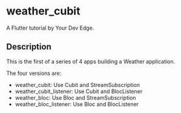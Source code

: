 # weather_cubit

A Flutter tutorial by Your Dev Edge.

## Description

This is the first of a series of 4 apps building a Weather application.

The four versions are:
  - weather_cubit: Use Cubit and StreamSubscription
  - weather_cubit_listener: Use Cubit and BlocListener
  - weather_bloc: Use Bloc and StreamSubscription
  - weather_bloc_listener: Use Bloc and BlocListener
